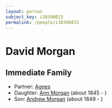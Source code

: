 ```yaml
---
layout: person
subject_key: i38398015
permalink: /people/i38398015
---
```


# David Morgan

## Immediate Family

* Partner: [Agnes](./@96321158@-agnes-b-d.md)
* Daughter: [Ann Morgan](./@60684755@-ann-morgan-b1845-d.md) (about 1845 - )
* Son: [Andrew Morgan](./@23628312@-andrew-morgan-b1849-d.md) (about 1849 - )

